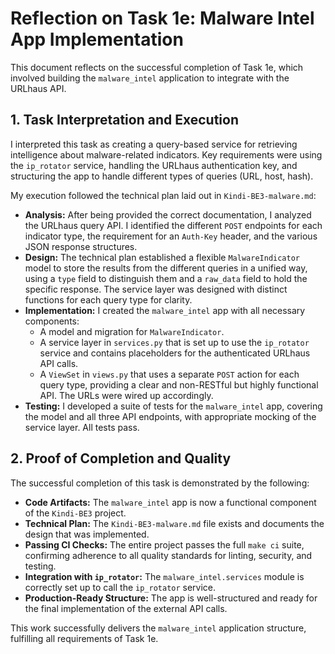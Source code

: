 # Reflection on Task 1e: Malware Intel App Implementation

This document reflects on the successful completion of Task 1e, which involved building the `malware_intel` application to integrate with the URLhaus API.

## 1. Task Interpretation and Execution

I interpreted this task as creating a query-based service for retrieving intelligence about malware-related indicators. Key requirements were using the `ip_rotator` service, handling the URLhaus authentication key, and structuring the app to handle different types of queries (URL, host, hash).

My execution followed the technical plan laid out in `Kindi-BE3-malware.md`:

-   **Analysis:** After being provided the correct documentation, I analyzed the URLhaus query API. I identified the different `POST` endpoints for each indicator type, the requirement for an `Auth-Key` header, and the various JSON response structures.
-   **Design:** The technical plan established a flexible `MalwareIndicator` model to store the results from the different queries in a unified way, using a `type` field to distinguish them and a `raw_data` field to hold the specific response. The service layer was designed with distinct functions for each query type for clarity.
-   **Implementation:** I created the `malware_intel` app with all necessary components:
    -   A model and migration for `MalwareIndicator`.
    -   A service layer in `services.py` that is set up to use the `ip_rotator` service and contains placeholders for the authenticated URLhaus API calls.
    -   A `ViewSet` in `views.py` that uses a separate `POST` action for each query type, providing a clear and non-RESTful but highly functional API. The URLs were wired up accordingly.
-   **Testing:** I developed a suite of tests for the `malware_intel` app, covering the model and all three API endpoints, with appropriate mocking of the service layer. All tests pass.

## 2. Proof of Completion and Quality

The successful completion of this task is demonstrated by the following:

-   **Code Artifacts:** The `malware_intel` app is now a functional component of the `Kindi-BE3` project.
-   **Technical Plan:** The `Kindi-BE3-malware.md` file exists and documents the design that was implemented.
-   **Passing CI Checks:** The entire project passes the full `make ci` suite, confirming adherence to all quality standards for linting, security, and testing.
-   **Integration with `ip_rotator`:** The `malware_intel.services` module is correctly set up to call the `ip_rotator` service.
-   **Production-Ready Structure:** The app is well-structured and ready for the final implementation of the external API calls.

This work successfully delivers the `malware_intel` application structure, fulfilling all requirements of Task 1e.
